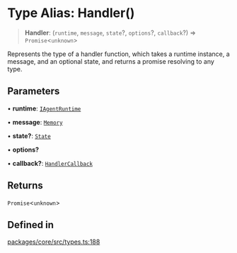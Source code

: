 # Type Alias: Handler()

> **Handler**: (`runtime`, `message`, `state`?, `options`?, `callback`?) => `Promise`\<`unknown`\>

Represents the type of a handler function, which takes a runtime instance, a message, and an optional state, and returns a promise resolving to any type.

## Parameters

• **runtime**: [`IAgentRuntime`](../interfaces/IAgentRuntime.md)

• **message**: [`Memory`](../interfaces/Memory.md)

• **state?**: [`State`](../interfaces/State.md)

• **options?**

• **callback?**: [`HandlerCallback`](HandlerCallback.md)

## Returns

`Promise`\<`unknown`\>

## Defined in

[packages/core/src/types.ts:188](https://github.com/ai16z/eliza/blob/main/packages/core/src/types.ts#L188)
